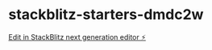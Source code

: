 # stackblitz-starters-dmdc2w

[Edit in StackBlitz next generation editor ⚡️](https://stackblitz.com/~/github.com/Sourabh-Rawat/stackblitz-starters-dmdc2w)